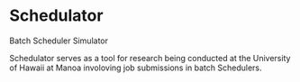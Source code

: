# Schedulator
Batch Scheduler Simulator

Schedulator serves as a tool for research being conducted at the University of Hawaii at Manoa involoving job submissions in batch Schedulers.
